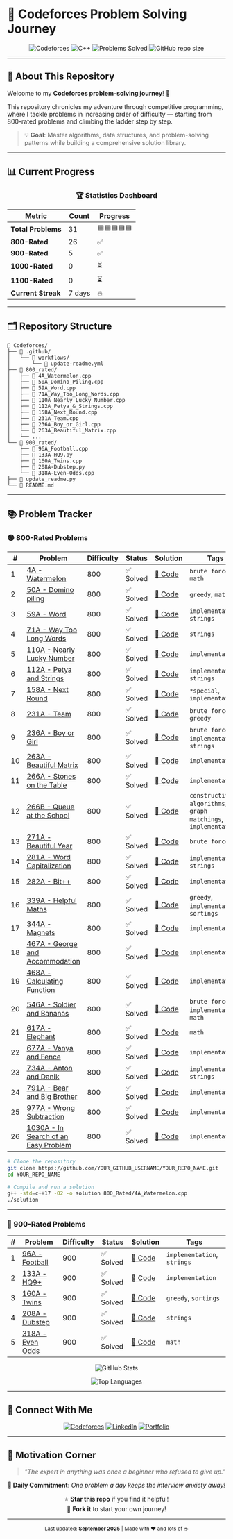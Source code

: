 # 🚀 Codeforces Problem Solving Journey

<div align="center">

![Codeforces](https://img.shields.io/badge/Codeforces-1F8ACB?style=for-the-badge&logo=codeforces&logoColor=white)
![C++](https://img.shields.io/badge/C++17-00599C?style=for-the-badge&logo=c%2B%2B&logoColor=white)
![Problems Solved](https://img.shields.io/badge/Problems%20Solved-31-success?style=for-the-badge)
![GitHub repo size](https://img.shields.io/github/repo-size/swayam200/Codeforces?style=for-the-badge)

</div>

---

## 🎯 About This Repository

Welcome to my **Codeforces problem-solving journey**! 🌟

This repository chronicles my adventure through competitive programming, where I tackle problems in increasing order of difficulty — starting from 800-rated problems and climbing the ladder step by step.

> 💡 **Goal**: Master algorithms, data structures, and problem-solving patterns while building a comprehensive solution library.

---

## 📊 Current Progress

<div align="center">

### 🏆 Statistics Dashboard

| Metric | Count | Progress |
|--------|-------|----------|
| **Total Problems** | 31 | 🟩🟩🟩🟩🟩 |
| **800-Rated** | 26 | ✅ |
| **900-Rated** | 5 | ✅ |
| **1000-Rated** | 0 | ⏳ |
| **1100-Rated** | 0 | ⏳ |
| **Current Streak** | 7 days | 🔥 |

</div>

---

## 🗂️ Repository Structure

```
📁 Codeforces/
├── 📂 .github/
│   └── 📂 workflows/
│       └── 📄 update-readme.yml
├── 📂 800_rated/
│   ├── 📄 4A_Watermelon.cpp
│   ├── 📄 50A_Domino_Piling.cpp
│   ├── 📄 59A_Word.cpp
│   ├── 📄 71A_Way_Too_Long_Words.cpp
│   ├── 📄 110A_Nearly_Lucky_Number.cpp
│   ├── 📄 112A_Petya_&_Strings.cpp
│   ├── 📄 158A_Next_Round.cpp
│   ├── 📄 231A_Team.cpp
│   ├── 📄 236A_Boy_or_Girl.cpp
│   └── 📄 263A_Beautiful_Matrix.cpp
│   └── ...
└── 📂 900_rated/
    ├── 📄 96A_Football.cpp
    ├── 📄 133A-HQ9.py
    ├── 📄 160A_Twins.cpp
    ├── 📄 208A-Dubstep.py
    └── 📄 318A-Even-Odds.cpp
├── 📄 update_readme.py
└── 📄 README.md
```

---

## 📚 Problem Tracker

### 🟢 800-Rated Problems

| # | Problem | Difficulty | Status | Solution | Tags |
|---|---------|------------|--------|----------|------|
| 1 | [4A - Watermelon](https://codeforces.com/problemset/problem/4/A) | 800 | ✅ Solved | [📝 Code](./800_rated/4A_Watermelon.cpp) | `brute force`, `math` |
| 2 | [50A - Domino piling](https://codeforces.com/problemset/problem/50/A) | 800 | ✅ Solved | [📝 Code](./800_rated/50A_Domino_Piling.cpp) | `greedy`, `math` |
| 3 | [59A - Word](https://codeforces.com/problemset/problem/59/A) | 800 | ✅ Solved | [📝 Code](./800_rated/59A_Word.cpp) | `implementation`, `strings` |
| 4 | [71A - Way Too Long Words](https://codeforces.com/problemset/problem/71/A) | 800 | ✅ Solved | [📝 Code](./800_rated/71A_Way_Too_Long_Words.cpp) | `strings` |
| 5 | [110A - Nearly Lucky Number](https://codeforces.com/problemset/problem/110/A) | 800 | ✅ Solved | [📝 Code](./800_rated/110A_Nearly_Lucky_Number.cpp) | `implementation` |
| 6 | [112A - Petya and Strings](https://codeforces.com/problemset/problem/112/A) | 800 | ✅ Solved | [📝 Code](./800_rated/112A_Petya_&_Strings.cpp) | `implementation`, `strings` |
| 7 | [158A - Next Round](https://codeforces.com/problemset/problem/158/A) | 800 | ✅ Solved | [📝 Code](./800_rated/158A_Next_Round.cpp) | `*special`, `implementation` |
| 8 | [231A - Team](https://codeforces.com/problemset/problem/231/A) | 800 | ✅ Solved | [📝 Code](./800_rated/231A_Team.cpp) | `brute force`, `greedy` |
| 9 | [236A - Boy or Girl](https://codeforces.com/problemset/problem/236/A) | 800 | ✅ Solved | [📝 Code](./800_rated/236A_Boy_or_Girl.cpp) | `brute force`, `implementation`, `strings` |
| 10 | [263A - Beautiful Matrix](https://codeforces.com/problemset/problem/263/A) | 800 | ✅ Solved | [📝 Code](./800_rated/263A_Beautiful_Matrix.cpp) | `implementation` |
| 11 | [266A - Stones on the Table](https://codeforces.com/problemset/problem/266/A) | 800 | ✅ Solved | [📝 Code](./800_rated/266A_Stones_On_The_Table.cpp) | `implementation` |
| 12 | [266B - Queue at the School](https://codeforces.com/problemset/problem/266/B) | 800 | ✅ Solved | [📝 Code](./800_rated/266B_Queue_at_the_School.cpp) | `constructive algorithms`, `graph matchings`, `implementation` |
| 13 | [271A - Beautiful Year](https://codeforces.com/problemset/problem/271/A) | 800 | ✅ Solved | [📝 Code](./800_rated/271A_Beautiful_Year.cpp) | `brute force` |
| 14 | [281A - Word Capitalization](https://codeforces.com/problemset/problem/281/A) | 800 | ✅ Solved | [📝 Code](./800_rated/281A_Word_Capitalization.cpp) | `implementation`, `strings` |
| 15 | [282A - Bit++](https://codeforces.com/problemset/problem/282/A) | 800 | ✅ Solved | [📝 Code](./800_rated/282A_Bit++.cpp) | `implementation` |
| 16 | [339A - Helpful Maths](https://codeforces.com/problemset/problem/339/A) | 800 | ✅ Solved | [📝 Code](./800_rated/339A_Helpful_Maths.cpp) | `greedy`, `implementation`, `sortings` |
| 17 | [344A - Magnets](https://codeforces.com/problemset/problem/344/A) | 800 | ✅ Solved | [📝 Code](./800_rated/344A_Magnets.cpp) | `implementation` |
| 18 | [467A - George and Accommodation](https://codeforces.com/problemset/problem/467/A) | 800 | ✅ Solved | [📝 Code](./800_rated/467A_George_and_Accomodation.cpp) | `implementation` |
| 19 | [468A - Calculating Function](https://codeforces.com/problemset/problem/468/A) | 800 | ✅ Solved | [📝 Code](./800_rated/468A_Calculating_Function.cpp) | `implementation` |
| 20 | [546A - Soldier and Bananas](https://codeforces.com/problemset/problem/546/A) | 800 | ✅ Solved | [📝 Code](./800_rated/546A_Soldier_and_Bananas.cpp) | `brute force`, `implementation`, `math` |
| 21 | [617A - Elephant](https://codeforces.com/problemset/problem/617/A) | 800 | ✅ Solved | [📝 Code](./800_rated/617A_Elephant.cpp) | `math` |
| 22 | [677A - Vanya and Fence](https://codeforces.com/problemset/problem/677/A) | 800 | ✅ Solved | [📝 Code](./800_rated/677A_Vanya_and_Fence.cpp) | `implementation` |
| 23 | [734A - Anton and Danik](https://codeforces.com/problemset/problem/734/A) | 800 | ✅ Solved | [📝 Code](./800_rated/734A_Anton_and_Danik.cpp) | `implementation`, `strings` |
| 24 | [791A - Bear and Big Brother](https://codeforces.com/problemset/problem/791/A) | 800 | ✅ Solved | [📝 Code](./800_rated/791A_Bear_&_Big_Brother.cpp) | `implementation` |
| 25 | [977A - Wrong Subtraction](https://codeforces.com/problemset/problem/977/A) | 800 | ✅ Solved | [📝 Code](./800_rated/977A_Wrong_Subtraction.cpp) | `implementation` |
| 26 | [1030A - In Search of an Easy Problem](https://codeforces.com/problemset/problem/1030/A) | 800 | ✅ Solved | [📝 Code](./800_rated/1030A_In_Search_of_an_Easy_Problem.cpp) | `implementation` |### ⚡ Quick Setup
```bash
# Clone the repository
git clone https://github.com/YOUR_GITHUB_USERNAME/YOUR_REPO_NAME.git
cd YOUR_REPO_NAME

# Compile and run a solution
g++ -std=c++17 -O2 -o solution 800_Rated/4A_Watermelon.cpp
./solution
```

---

### 🔵 900-Rated Problems

| # | Problem | Difficulty | Status | Solution | Tags |
|---|---------|------------|--------|----------|------|
| 1 | [96A - Football](https://codeforces.com/problemset/problem/96/A) | 900 | ✅ Solved | [📝 Code](./900_rated/96A_Football.cpp) | `implementation`, `strings` |
| 2 | [133A - HQ9+](https://codeforces.com/problemset/problem/133/A) | 900 | ✅ Solved | [📝 Code](./900_rated/133A-HQ9.py) | `implementation` |
| 3 | [160A - Twins](https://codeforces.com/problemset/problem/160/A) | 900 | ✅ Solved | [📝 Code](./900_rated/160A_Twins.cpp) | `greedy`, `sortings` |
| 4 | [208A - Dubstep](https://codeforces.com/problemset/problem/208/A) | 900 | ✅ Solved | [📝 Code](./900_rated/208A-Dubstep.py) | `strings` |
| 5 | [318A - Even Odds](https://codeforces.com/problemset/problem/318/A) | 900 | ✅ Solved | [📝 Code](./900_rated/318A-Even-Odds.cpp) | `math` |## 🌟 GitHub Activity

<div align="center">

![GitHub Stats](https://github-readme-stats.vercel.app/api?username=swayam200&show_icons=true&theme=tokyonight&hide_border=true)

![Top Languages](https://github-readme-stats.vercel.app/api/top-langs/?username=swayam200&layout=compact&theme=tokyonight&hide_border=true)

</div>

---

## 🤝 Connect With Me

<div align="center">

[![Codeforces](https://img.shields.io/badge/Codeforces-swayam200-1F8ACB?style=for-the-badge&logo=codeforces)](https://codeforces.com/profile/swayam200)
[![LinkedIn](https://img.shields.io/badge/LinkedIn-Connect-0077B5?style=for-the-badge&logo=linkedin)](https://linkedin.com/in/swayam200)
[![Portfolio](https://img.shields.io/badge/Portfolio-Visit-FF5722?style=for-the-badge&logo=google-chrome)](https://swayam200.github.io)

</div>

---

## 💭 Motivation Corner

> *"The expert in anything was once a beginner who refused to give up."*

<div align="center">

**🎯 Daily Commitment**: *One problem a day keeps the interview anxiety away!*

⭐ **Star this repo** if you find it helpful!  
🍴 **Fork it** to start your own journey!

</div>

---

<div align="center">
<sub>Last updated: <strong>September 2025</strong> | Made with ❤️ and lots of ☕</sub>
</div>